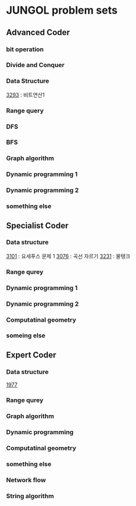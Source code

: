 JUNGOL problem sets
===

## Advanced Coder

### bit operation

### Divide and Conquer

### Data Structure

[3293]() : 비트연산1

### Range query

### DFS

### BFS

### Graph algorithm

### Dynamic programming 1

### Dynamic programming 2

### something else

## Specialist Coder

### Data structure

[3101]() : 요세푸스 문제 1
[3076]() : 곡선 자르기
[3231]() : 물탱크

### Range qurey

### Dynamic programming 1

### Dynamic programming 2

### Computatinal geometry

### someing else

## Expert Coder

### Data structure

[1977](1977/ans.md)


### Range qurey

### Graph algorithm

### Dynamic programming

### Computatinal geometry

### something else

### Network flow

### String algorithm
